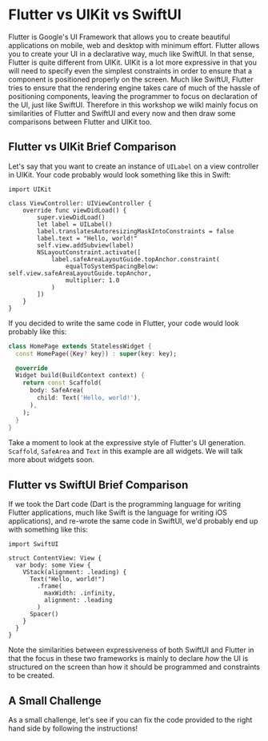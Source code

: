 # Flutter vs UIKit vs SwiftUI

Flutter is Google's UI Framework that allows you to create beautiful applications on mobile, web and desktop with minimum effort. Flutter allows you to create your UI in a declarative way, much like SwiftUI. In that sense, Flutter is quite different from UIKit. UIKit is a lot more expressive in that you will need to specify even the simplest constraints in order to ensure that a component is positioned properly on the screen. Much like SwiftUI, Flutter tries to ensure that the rendering engine takes care of much of the hassle of positioning components, leaving the programmer to focus on declaration of the UI, just like SwiftUI. Therefore in this workshop we wilkl mainly focus on similarities of Flutter and SwiftUI and every now and then draw some comparisons between Flutter and UIKit too.

## Flutter vs UIKit Brief Comparison

Let's say that you want to create an instance of `UILabel` on a view controller in UIKit. Your code probably would look something like this in Swift:

```
import UIKit

class ViewController: UIViewController {
    override func viewDidLoad() {
        super.viewDidLoad()
        let label = UILabel()
        label.translatesAutoresizingMaskIntoConstraints = false
        label.text = "Hello, world!"
        self.view.addSubview(label)
        NSLayoutConstraint.activate([
            label.safeAreaLayoutGuide.topAnchor.constraint(
                equalToSystemSpacingBelow: self.view.safeAreaLayoutGuide.topAnchor,
                multiplier: 1.0
            )
        ])
    }
}
```

If you decided to write the same code in Flutter, your code would look probably like this:

```dart
class HomePage extends StatelessWidget {
  const HomePage({Key? key}) : super(key: key);

  @override
  Widget build(BuildContext context) {
    return const Scaffold(
      body: SafeArea(
        child: Text('Hello, world!'),
      ),
    );
  }
}
```

Take a moment to look at the expressive style of Flutter's UI generation. `Scaffold`, `SafeArea` and `Text` in this example are all widgets. We will talk more about widgets soon.

## Flutter vs SwiftUI Brief Comparison

If we took the Dart code (Dart is the programming language for writing Flutter applications, much like Swift is the language for writing iOS applications), and re-wrote the same code in SwiftUI, we'd probably end up with something like this:

```
import SwiftUI

struct ContentView: View {
  var body: some View {
    VStack(alignment: .leading) {
      Text("Hello, world!")
        .frame(
          maxWidth: .infinity,
          alignment: .leading
        )
      Spacer()
    }
  }
}
```

Note the similarities between expressiveness of both SwiftUI and Flutter in that the focus in these two frameworks is mainly to declare *how* the UI is structured on the screen than how it should be programmed and constraints to be created.

## A Small Challenge

As a small challenge, let's see if you can fix the code provided to the right hand side by following the instructions!